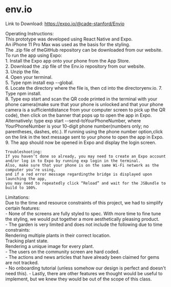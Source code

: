 # env.io

Link to Download: https://expo.io/@cade-stanford/Envio  
  
Operating Instructions:  
This prototype was developed using React Native and Expo.  
An iPhone 11 Pro Max was used as the basis for the styling.  
The .zip file of theGitHub repository can be downloaded from our website. 
To run the app using Expo:  
    1. Install the Expo app onto your phone from the App Store.  
    2. Download the .zip file of the Env.io repository from our website.  
    3. Unzip the file.  
    4. Open your terminal.  
    5. Type ​npm install exp --global​.  
    6. Locate the directory where the file is, then ​cd​ into the directory ​env.io. 
    7. Type ​npm install​.  
    8. Type ​exp start​ and scan the QR code printed in the terminal with your phone camera(make sure that your phone is unlocked and that your phone camera is a sufficientdistance from your computer screen to pick up the QR code), then click on the banner that pops up to open the app in Expo.  Alternatively: type ​exp start --send-toYourPhoneNumber​, where ​YourPhoneNumber​ is your 10-digit phone number(numbers only; no parentheses, dashes, etc.). If running using the phone number option,click on the link in the text message sent to your phone to open the app in Expo.  
    9. The app should now be opened in Expo and display the login screen.  
        
    Troubleshooting: 
    If you haven’t done so already, you may need to create an Expo account 
    and/or log in to Expo by running ​exp login​ in the terminal. 
    Also, make sure that your phone is on the same Wi-Fi network as the computer you’re using, 
    and if a red error message regardingthe bridge is displayed upon launching the app, 
    you may need to repeatedly click “Reload” and wait for the JSBundle to build to 100%.
  
Limitations:  
    Due to the time and resource constraints of this project, we had to simplify certain features:  
    - None of the screens are fully styled to spec. With more time to fine tune the styling, we would put together a more aesthetically pleasing product.  
    - The garden is very limited and does not include the following due to time constraints:  
        Rendering multiple plants in their correct location.  
        Tracking plant state.  
        Rendering a unique image for every plant.  
    - The users on the community screen are hard coded.  
    - The actions and news articles that have already been claimed for gems are not tracked.  
    - No onboarding tutorial (unless somehow our design is perfect and doesn't need this). 
    - Lastly, there are other features we thought would be useful to implement, but we knew they would be out of the scope of this class.  
